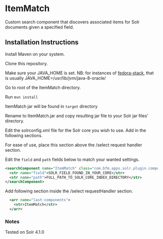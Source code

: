 # ItemMatch
Custom search component that discovers associated items for Solr documents given a specified field.

## Installation Instructions
Install Maven on your system.

Clone this repository.

Make sure your JAVA_HOME is set. NB: for instances of [fedora-stack](https://github.com/WSULib/fedora-stack), that is usually JAVA_HOME=/usr/lib/jvm/java-8-oracle/

Go to root of the ItemMatch directory.

Run `mvn install`

ItemMatch jar will be found in `target` directory

Rename to ItemMatch.jar and copy resulting jar file to your Solr jar files' directory.

Edit the solrconfig.xml file for the Solr core you wish to use. Add in the following sections.

For ease of use, place this section above the /select request handler section.

Edit the `field` and `path` fields below to match your wanted settings.
  ```xml
  <searchComponent name="ItemMatch" class="com.bfm.apps.solr.plugin.components.ItemMatch">
    <str name="field">SOLR_FIELD_FOUND_IN_YOUR_CORE</str>
    <str name="path">FULL_PATH_TO_SOLR_CORE_INDEX_DIRECTORY</str>
  </searchComponent>
  ```

Add following section inside the /select requestHandler section.
  ```xml
    <arr name="last-components">
      <str>ItemMatch</str>
    </arr>
  ```

### Notes
Tested on Solr 4.1.0
